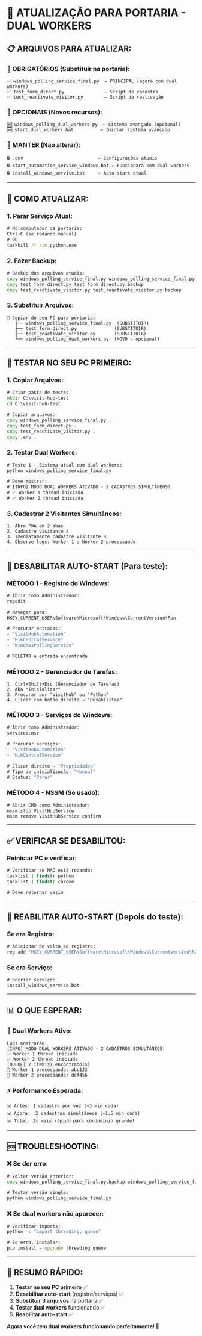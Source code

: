 # 🔄 ATUALIZAÇÃO PARA PORTARIA - DUAL WORKERS

## 📋 **ARQUIVOS PARA ATUALIZAR:**

### **🎯 OBRIGATÓRIOS (Substituir na portaria):**

```
✅ windows_polling_service_final.py  ← PRINCIPAL (agora com dual workers)
✅ test_form_direct.py               ← Script de cadastro
✅ test_reactivate_visitor.py        ← Script de reativação
```

### **🚀 OPCIONAIS (Novos recursos):**

```
🆕 windows_polling_dual_workers.py  ← Sistema avançado (opcional)
🆕 start_dual_workers.bat          ← Iniciar sistema avançado
```

### **🔧 MANTER (Não alterar):**

```
🔒 .env                            ← Configurações atuais
🔒 start_automation_service_windows.bat ← Funcionará com dual workers
🔒 install_windows_service.bat     ← Auto-start atual
```

---

## 📂 **COMO ATUALIZAR:**

### **1. Parar Serviço Atual:**
```cmd
# No computador da portaria:
Ctrl+C (se rodando manual)
# OU
taskkill /f /im python.exe
```

### **2. Fazer Backup:**
```cmd
# Backup dos arquivos atuais:
copy windows_polling_service_final.py windows_polling_service_final.py.backup
copy test_form_direct.py test_form_direct.py.backup  
copy test_reactivate_visitor.py test_reactivate_visitor.py.backup
```

### **3. Substituir Arquivos:**
```
📁 Copiar do seu PC para portaria:
   ├── windows_polling_service_final.py  (SUBSTITUIR)
   ├── test_form_direct.py              (SUBSTITUIR)
   ├── test_reactivate_visitor.py       (SUBSTITUIR)
   └── windows_polling_dual_workers.py  (NOVO - opcional)
```

---

## 🧪 **TESTAR NO SEU PC PRIMEIRO:**

### **1. Copiar Arquivos:**
```cmd
# Criar pasta de teste:
mkdir C:\visit-hub-test
cd C:\visit-hub-test

# Copiar arquivos:
copy windows_polling_service_final.py .
copy test_form_direct.py .
copy test_reactivate_visitor.py .
copy .env .
```

### **2. Testar Dual Workers:**
```cmd
# Teste 1 - Sistema atual com dual workers:
python windows_polling_service_final.py

# Deve mostrar:
# [INFO] MODO DUAL WORKERS ATIVADO - 2 CADASTROS SIMULTÂNEOS!
# ✅ Worker 1 thread iniciada
# ✅ Worker 2 thread iniciada
```

### **3. Cadastrar 2 Visitantes Simultâneos:**
```
1. Abra PWA em 2 abas
2. Cadastre visitante A
3. Imediatamente cadastre visitante B
4. Observe logs: Worker 1 e Worker 2 processando
```

---

## 🛑 **DESABILITAR AUTO-START (Para teste):**

### **MÉTODO 1 - Registro do Windows:**
```cmd
# Abrir como Administrador:
regedit

# Navegar para:
HKEY_CURRENT_USER\Software\Microsoft\Windows\CurrentVersion\Run

# Procurar entradas:
- "VisitHubAutomation"
- "HikCentralService" 
- "WindowsPollingService"

# DELETAR a entrada encontrada
```

### **MÉTODO 2 - Gerenciador de Tarefas:**
```
1. Ctrl+Shift+Esc (Gerenciador de Tarefas)
2. Aba "Inicializar"
3. Procurar por "VisitHub" ou "Python"
4. Clicar com botão direito → "Desabilitar"
```

### **MÉTODO 3 - Serviços do Windows:**
```cmd
# Abrir como Administrador:
services.msc

# Procurar serviços:
- "VisitHubAutomation"
- "HikCentralService"

# Clicar direito → "Propriedades"
# Tipo de inicialização: "Manual"
# Status: "Parar"
```

### **MÉTODO 4 - NSSM (Se usado):**
```cmd
# Abrir CMD como Administrador:
nssm stop VisitHubService
nssm remove VisitHubService confirm
```

---

## ✅ **VERIFICAR SE DESABILITOU:**

### **Reiniciar PC e verificar:**
```cmd
# Verificar se NÃO está rodando:
tasklist | findstr python
tasklist | findstr chrome

# Deve retornar vazio
```

---

## 🔄 **REABILITAR AUTO-START (Depois do teste):**

### **Se era Registro:**
```cmd
# Adicionar de volta ao registro:
reg add "HKEY_CURRENT_USER\Software\Microsoft\Windows\CurrentVersion\Run" /v "VisitHubAutomation" /t REG_SZ /d "C:\caminho\para\start_automation_service_windows.bat"
```

### **Se era Serviço:**
```cmd
# Recriar serviço:
install_windows_service.bat
```

---

## 📊 **O QUE ESPERAR:**

### **🎯 Dual Workers Ativo:**
```
Logs mostrarão:
[INFO] MODO DUAL WORKERS ATIVADO - 2 CADASTROS SIMULTÂNEOS!
✅ Worker 1 thread iniciada  
✅ Worker 2 thread iniciada
[QUEUE] 2 item(s) encontrado(s)
📝 Worker 1 processando: abc123
📝 Worker 2 processando: def456
```

### **⚡ Performance Esperada:**
```
📊 Antes: 1 cadastro por vez (~3 min cada)
📊 Agora:  2 cadastros simultâneos (~1.5 min cada)
📊 Total: 2x mais rápido para condomínio grande!
```

---

## 🆘 **TROUBLESHOOTING:**

### **❌ Se der erro:**
```cmd
# Voltar versão anterior:
copy windows_polling_service_final.py.backup windows_polling_service_final.py

# Testar versão single:
python windows_polling_service_final.py
```

### **❌ Se dual workers não aparecer:**
```cmd
# Verificar imports:
python -c "import threading, queue"

# Se erro, instalar:
pip install --upgrade threading queue
```

---

## 🎯 **RESUMO RÁPIDO:**

1. **Testar no seu PC primeiro** ✅
2. **Desabilitar auto-start** (registro/serviços) ✅  
3. **Substituir 3 arquivos** na portaria ✅
4. **Testar dual workers** funcionando ✅
5. **Reabilitar auto-start** ✅

**Agora você tem dual workers funcionando perfeitamente! 🚀**
